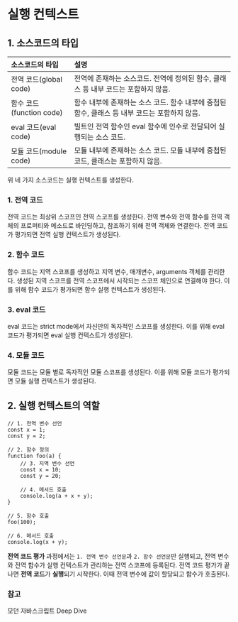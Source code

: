 # 실행 컨텍스트

## 1. 소스코드의 타입

| 소스코드의 타입          | 설명                                                                                          |
| :----------------------- | :-------------------------------------------------------------------------------------------- |
| 전역 코드(global code)   | 전역에 존재하는 소스코드. 전역에 정의된 함수, 클래스 등 내부 코드는 포함하지 않음.            |
| 함수 코드(function code) | 함수 내부에 존재하는 소스 코드. 함수 내부에 중첩된 함수, 클래스 등 내부 코드는 포함하지 않음. |
| eval 코드(eval code)     | 빌트인 전역 함수인 eval 함수에 인수로 전달되어 실행되는 소스 코드.                            |
| 모듈 코드(module code)   | 모듈 내부에 존재하는 소스 코드. 모듈 내부에 중첩된 코드, 클래스는 포함하지 않음.              |

위 네 가지 소스코드는 실행 컨텍스트를 생성한다.

### 1. 전역 코드

전역 코드는 최상위 스코프인 전역 스코프를 생성한다. 전역 변수와 전역 함수를 전역 객체의 프로퍼티와 메소드로 바인딩하고, 참조하기 위해 전역 객체와 연결한다. 전역 코드가 평가되면 전역 실행 컨텍스트가 생성된다.

### 2. 함수 코드

함수 코드는 지역 스코프를 생성하고 지역 변수, 매개변수, arguments 객체를 관리한다. 생성된 지역 스코프를 전역 스코프에서 시작되는 스코프 체인으로 연결해야 한다. 이를 위해 함수 코드가 평가되면 함수 실행 컨텍스트가 생성된다.

### 3. eval 코드

eval 코드는 strict mode에서 자신만의 독자적인 스코프를 생성한다. 이를 위해 eval 코드가 평가되면 eval 실행 컨텍스트가 생성된다.

### 4. 모듈 코드

모듈 코드는 모듈 별로 독자적인 모듈 스코프를 생성된다. 이를 위해 모듈 코드가 평가되면 모듈 실행 컨텍스트가 생성된다.

## 2. 실행 컨텍스트의 역할

```
// 1. 전역 변수 선언
const x = 1;
const y = 2;

// 2. 함수 정의
function foo(a) {
    // 3. 지역 변수 선언
    const x = 10;
    const y = 20;

    // 4. 메서드 호출
    console.log(a + x + y);
}

// 5. 함수 호출
foo(100);

// 6. 메서드 호출
console.log(x + y);
```

**전역 코드 평가** 과정에서는 `1. 전역 변수 선언문`과 `2. 함수 선언문`만 실행되고, 전역 변수와 전역 함수가 실행 컨텍스트가 관리하는 전역 스코프에 등록된다.
전역 코드 평가가 끝나면 **전역 코드**가 **실행**되기 시작한다. 이때 전역 변수에 값이 할당되고 함수가 호출된다.

### 참고

모던 자바스크립트 Deep Dive
